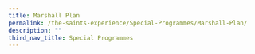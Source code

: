 ```yaml
---
title: Marshall Plan
permalink: /the-saints-experience/Special-Programmes/Marshall-Plan/
description: ""
third_nav_title: Special Programmes
---
```

